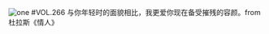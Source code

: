 ![one](http://image.wufazhuce.com/FuEMrNk5uHXKTcTK22MAgPr63ptP)
#VOL.266
与你年轻时的面貌相比，我更爱你现在备受摧残的容颜。from 杜拉斯《情人》